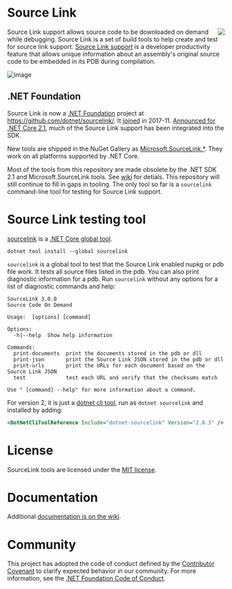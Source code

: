 
# Source Link
<img src="https://ctaggart.github.io/SourceLink/SourceLink128.jpg" align="right">

Source Link support allows source code to be downloaded on demand while debugging. Source Link is a set of build tools to help create and test for source link support. [Source Link support](https://github.com/dotnet/designs/blob/master/accepted/diagnostics/source-link.md) is a developer productivity feature that allows unique information about an assembly's original source code to be embedded in its PDB during compilation.

![image](https://cloud.githubusercontent.com/assets/80104/23337630/001cedb6-fbba-11e6-9c44-68f4c826470c.png)

## .NET Foundation

Source Link is now a [.NET Foundation](http://www.dotnetfoundation.org/) project at https://github.com/dotnet/sourcelink/. It [joined](http://www.dotnetfoundation.org/blog/2017/11/16/welcome-dnn-nunit-ironpython-mvvmcross-sourcelink-ilmerge-and-humanizer-to-the-net-foundation) in 2017-11. [Announced for .NET Core 2.1](https://blogs.msdn.microsoft.com/dotnet/2018/05/30/announcing-net-core-2-1/), much of the Source Link support has been integrated into the SDK.

New tools are shipped in the NuGet Gallery as [Microsoft.SourceLink.*](https://www.nuget.org/packages?q=Microsoft.SourceLink.*). They work on all platforms supported by .NET Core.

Most of the tools from this repository are made obsolete by the .NET SDK 2.1 and Microsoft.SourceLink tools. See [wiki](https://github.com/ctaggart/SourceLink/wiki) for detials. This repository will still continue to fill in gaps in tooling. The only tool so far is a `sourcelink` command-line tool for testing for Source Link support.

# Source Link testing tool

[sourcelink](https://www.nuget.org/packages/SourceLink) is a [.NET Core global tool](https://natemcmaster.com/blog/2018/05/12/dotnet-global-tools/).
```
dotnet tool install --global sourcelink
```

`sourcelink` is a global tool to test that the Source Link enabled nupkg or pdb file work. It tests all source files listed in the pdb. You can also print diagnostic information for a pdb. Run `sourcelink` without any options for a list of diagnostic commands and help:

```
SourceLink 3.0.0
Source Code On Demand

Usage:  [options] [command]

Options:
  -h|--help  Show help information

Commands:
  print-documents  print the documents stored in the pdb or dll
  print-json       print the Source Link JSON stored in the pdb or dll
  print-urls       print the URLs for each document based on the Source Link JSON
  test             test each URL and verify that the checksums match

Use " [command] --help" for more information about a command.
```

For version 2, it is just a [dotnet cli tool](https://docs.microsoft.com/en-us/dotnet/core/tools/extensibility), run as `dotnet sourcelink` and installed by adding:
``` xml
<DotNetCliToolReference Include="dotnet-sourcelink" Version="2.8.3" />
```

# License

SourceLink tools are licensed under the [MIT license](LICENSE).

# Documentation
Additional [documentation is on the wiki](https://github.com/ctaggart/SourceLink/wiki).

# Community
This project has adopted the code of conduct defined by the [Contributor Covenant](http://contributor-covenant.org/)
to clarify expected behavior in our community. For more information, see the [.NET Foundation Code of Conduct](http://www.dotnetfoundation.org/code-of-conduct).
